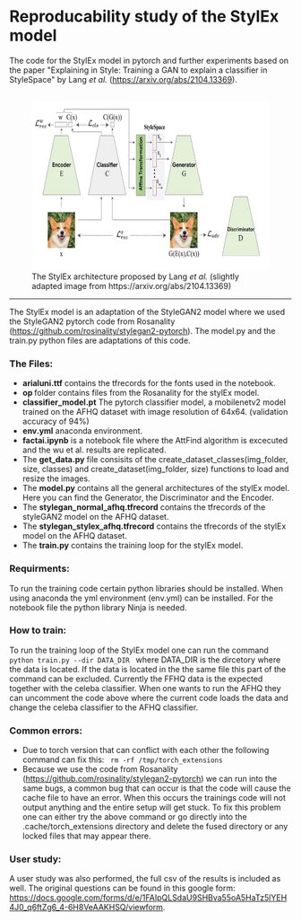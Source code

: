 # Reproducability study of the StylEx model
The code for the StylEx model in pytorch and further experiments based on the paper "Explaining in Style: Training a GAN to explain a classifier in StyleSpace" by Lang <i>et al.</i> (https://arxiv.org/abs/2104.13369). <br>
<br>
<figure>
  <img src="architecture.png"  alt="architecture" width="500" height="300"> 
  <figcaption> The StylEx architecture proposed by Lang <i>et al.</i> (slightly adapted image from https://arxiv.org/abs/2104.13369)</figcaption>
</figure>

<hr>

The StylEx model is an adaptation of the StyleGAN2 model where we used the StyleGAN2 pytorch code from Rosanality (https://github.com/rosinality/stylegan2-pytorch). The model.py and the train.py python files are adaptations of this code.

### The Files: 
 -  <b>arialuni.ttf</b> contains the tfrecords for the fonts used in the notebook.
 -  <b> op </b> folder contains files from the Rosanality for the stylEx model. 
 - <b>classifier_model.pt</b> The pytorch classifier model, a mobilenetv2 model trained on the AFHQ dataset with image resolution of 64x64. (validation accuracy of 94%)
 - <b>env.yml</b> anaconda environment.
 - <b>factai.ipynb</b> is a notebook file where the AttFind algorithm is excecuted and the wu et al. results are replicated.
 - The <b>get_data.py</b> file consisits of the create_dataset_classes(img_folder, size, classes) and create_dataset(img_folder, size) functions to load and resize the images. 
 - The <b>model.py</b> contains all the general architectures of the stylEx model. Here you can find the Generator, the Discriminator and the Encoder. 
 - The <b>stylegan_normal_afhq.tfrecord</b> contains the tfrecords of the styleGAN2 model on the AFHQ dataset.
 - The <b>stylegan_stylex_afhq.tfrecord</b> contains the tfrecords of the stylEx model on the AFHQ dataset.
 - The <b>train.py</b> contains the training loop for the stylEx model. 

### Requirments:
To run the training code certain python libraries should be installed. When using anaconda the yml environment (env.yml) can be installed. For the notebook file the python library Ninja is needed. 

### How to train:
To run the training loop of the StylEx model one can run the command <code> python train.py --dir DATA_DIR </code> where DATA_DIR is the dircetory where the data is located. If the data is located in the the same file this part of the command can be excluded. Currently the FFHQ data is the expected together with the celeba classifier. When one wants to run the AFHQ they can uncomment the code above where the current code loads the data and change the celeba classifier to the AFHQ classifier.


### Common errors: 
- Due to torch version that can conflict with each other the following command can fix this: <code>  rm -rf /tmp/torch_extensions </code>
- Because we use the code from Rosanality (https://github.com/rosinality/stylegan2-pytorch) we can run into the same bugs, a common bug that can occur is that the code will cause the cache file to have an error. When this occurs the trainings code will not output anything and the entire setup will get stuck. To fix this problem one can either try the above command or go directly into the .cache/torch_extensions directory and delete the fused directory or any locked files that may appear there.

### User study:
A user study was also performed, the full csv of the results is included as well. The original questions can be found in this google form: https://docs.google.com/forms/d/e/1FAIpQLSdaU9SHBva55oA5HaTz5lYEH4J0_q6ftZg6_4-6H8VeAAKHSQ/viewform.

